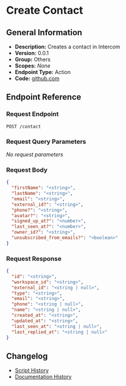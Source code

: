 <!-- BEGIN GENERATED CONTENT -->
# Create Contact

## General Information

- **Description:** Creates a contact in Intercom
- **Version:** 0.0.1
- **Group:** Others
- **Scopes:** _None_
- **Endpoint Type:** Action
- **Code:** [github.com](https://github.com/NangoHQ/integration-templates/tree/main/integrations/intercom/actions/create-contact.ts)


## Endpoint Reference

### Request Endpoint

`POST /contact`

### Request Query Parameters

_No request parameters_

### Request Body

```json
{
  "firstName": "<string>",
  "lastName": "<string>",
  "email": "<string>",
  "external_id?": "<string>",
  "phone?": "<string>",
  "avatar?": "<string>",
  "signed_up_at?": "<number>",
  "last_seen_at?": "<number>",
  "owner_id?": "<string>",
  "unsubscribed_from_emails?": "<boolean>"
}
```

### Request Response

```json
{
  "id": "<string>",
  "workspace_id": "<string>",
  "external_id": "<string | null>",
  "type": "<string>",
  "email": "<string>",
  "phone": "<string | null>",
  "name": "<string | null>",
  "created_at": "<string>",
  "updated_at": "<string>",
  "last_seen_at": "<string | null>",
  "last_replied_at": "<string | null>"
}
```

## Changelog

- [Script History](https://github.com/NangoHQ/integration-templates/commits/main/integrations/intercom/actions/create-contact.ts)
- [Documentation History](https://github.com/NangoHQ/integration-templates/commits/main/integrations/intercom/actions/create-contact.md)

<!-- END  GENERATED CONTENT -->

